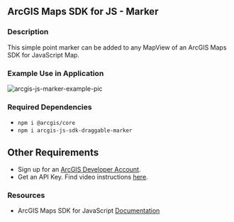 ## ArcGIS Maps SDK for JS - Marker

### Description

This simple point marker can be added to any MapView of an ArcGIS Maps SDK for JavaScript Map.

### Example Use in Application

![arcgis-js-marker-example-pic](https://user-images.githubusercontent.com/112517097/235935955-11b5dc33-c073-4856-957e-aae105b184c4.PNG)

### Required Dependencies

- `npm i @arcgis/core`
- `npm i arcgis-js-sdk-draggable-marker`

## Other Requirements

- Sign up for an [ArcGIS Developer Account](https://developers.arcgis.com/sign-up/).
- Get an API Key. Find video instructions [here](https://www.youtube.com/watch?v=StVncn6DLzc.).

### Resources

- ArcGIS Maps SDK for JavaScript [Documentation](https://developers.arcgis.com/javascript/latest/)
